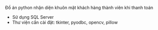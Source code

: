 Đồ án python nhận diện khuôn mặt khách hàng thành viên khi thanh toán
- Sử dụng SQL Server
- Thư viện cần cài đặt: tkinter, pyodbc, opencv, pillow
